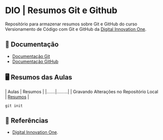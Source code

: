 # DIO | Resumos Git e Github
Repositório para armazenar resumos sobre Git e GitHub do curso Versionamento de Código com Git e GitHub da [Digital Innovation One](https://www.dio.me/).
## 📕 Documentação
- [Documentação Git](https://git-scm.com/doc)
- [Documentação GitHub](https://www.docs.github.com)
## 🖥️ Resumos das Aulas
| Aulas | Resumos |
|.......|.........|
| Gravando Alterações no Repositório Local | [Resumos]() |
```
git init
```
## 🔎 Referências
- [Digital Innovation One]().